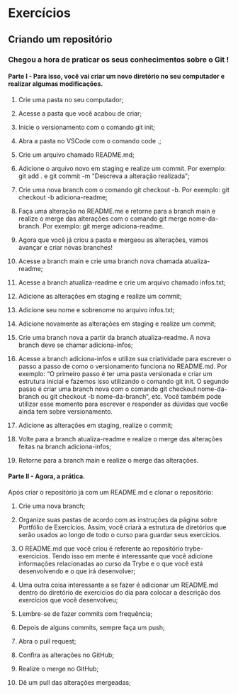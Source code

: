 # Exercícios

## Criando um repositório

### Chegou a hora de praticar os seus conhecimentos sobre o **Git** !

#### Parte I - Para isso, você vai criar um novo diretório no seu computador e realizar algumas modificações.

1. Crie uma pasta no seu computador;
2. Acesse a pasta que você acabou de criar;
3. Inicie o versionamento com o comando git init;
4. Abra a pasta no VSCode com o comando code .;
5. Crie um arquivo chamado README.md;
6. Adicione o arquivo novo em staging e realize um commit. Por exemplo: git add . e git commit -m "Descreva a alteração realizada";
7. Crie uma nova branch com o comando git checkout -b. Por exemplo: git checkout -b adiciona-readme;
8. Faça uma alteração no README.me e retorne para a branch main e realize o merge das alterações com o comando git merge nome-da-branch. Por exemplo: git merge adiciona-readme.
9. Agora que você já criou a pasta e mergeou as alterações, vamos avançar e criar novas branches!

10. Acesse a branch main e crie uma branch nova chamada atualiza-readme;
11. Acesse a branch atualiza-readme e crie um arquivo chamado infos.txt;
12. Adicione as alterações em staging e realize um commit;
13. Adicione seu nome e sobrenome no arquivo infos.txt;
14. Adicione novamente as alterações em staging e realize um commit;
15. Crie uma branch nova a partir da branch atualiza-readme. A nova branch deve se chamar adiciona-infos;
16. Acesse a branch adiciona-infos e utilize sua criatividade para escrever o passo a passo de como o versionamento funciona no README.md. Por exemplo: “O primeiro passo é ter uma pasta versionada e criar um estrutura inicial e fazemos isso utilizando o comando git init. O segundo passo é criar uma branch nova com o comando git checkout nome-da-branch ou git checkout -b nome-da-branch“, etc. Você também pode utilizar esse momento para escrever e responder as dúvidas que voc6e ainda tem sobre versionamento.
17. Adicione as alterações em staging, realize o commit;
18. Volte para a branch atualiza-readme e realize o merge das alterações feitas na branch adiciona-infos;
19. Retorne para a branch main e realize o merge das alterações.

#### Parte II - Agora, a prática.

Após criar o repositório já com um README.md e clonar o repositório:

1. Crie uma nova branch;

2. Organize suas pastas de acordo com as instruções da página sobre Portfólio de Exercícios. Assim, você criará a estrutura de diretórios que serão usados ao longo de todo o curso para guardar seus exercícios.

3. O README.md que você criou é referente ao repositório trybe-exercicios. Tendo isso em mente é interessante que você adicione informações relacionadas ao curso da Trybe e o que você está desenvolvendo e o que irá desenvolver;

4. Uma outra coisa interessante a se fazer é adicionar um README.md dentro do diretório de exercícios do dia para colocar a descrição dos exercícios que você desenvolveu;

5. Lembre-se de fazer commits com frequência;

6. Depois de alguns commits, sempre faça um push;

7. Abra o pull request;

8. Confira as alterações no GitHub;

9. Realize o merge no GitHub;

10. Dê um pull das alterações mergeadas;